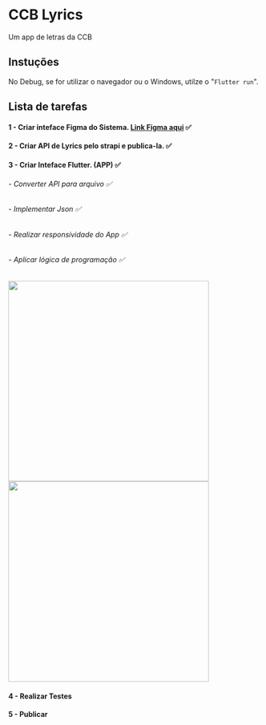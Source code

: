 # CCB Lyrics

Um app de letras da CCB

## Instuções
No Debug, se for utilizar o navegador ou o Windows, utilze o "`Flutter run`".

## Lista de tarefas

#### 1 - Criar inteface Figma do Sistema. [Link Figma aqui](https://www.figma.com/file/1cF80FfOWGzGfmsP1pI2UF/Untitled?node-id=0%3A1) ✅

#### 2 - Criar API de Lyrics pelo strapi e publica-la. ✅

#### 3 - Criar Inteface Flutter. (APP) ✅
###### -  Converter API para arquivo ✅
###### -  Implementar Json ✅
###### -  Realizar responsividade do App ✅
###### -  Aplicar lógica de programação ✅
<img height="400" src="https://i.imgur.com/oP7abLp.jpg"> <img height="400" src="https://i.imgur.com/FxlHno6.jpg">

#### 4 - Realizar Testes 

#### 5 - Publicar
